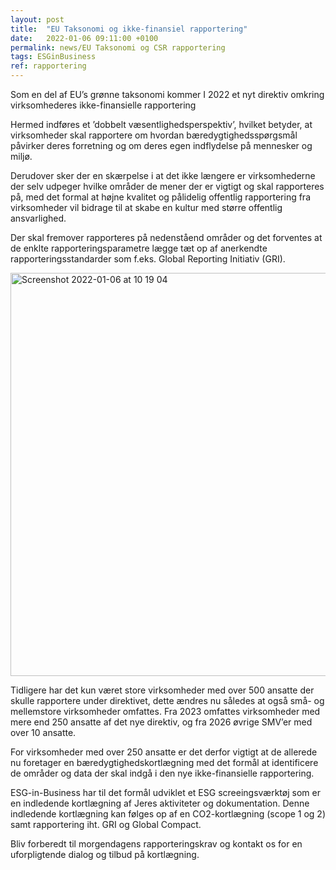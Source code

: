 ```yaml
---
layout: post
title:  "EU Taksonomi og ikke-finansiel rapportering"
date:   2022-01-06 09:11:00 +0100
permalink: news/EU Taksonomi og CSR rapportering
tags: ESGinBusiness
ref: rapportering
---
```


Som en del af EU’s grønne taksonomi kommer I 2022 et nyt direktiv omkring virksomhederes ikke-finansielle rapportering 

Hermed indføres et ’dobbelt væsentlighedsperspektiv’, hvilket betyder, at virksomheder skal rapportere om hvordan bæredygtighedsspørgsmål påvirker deres forretning og om deres egen indflydelse på mennesker og miljø. 

Derudover sker der en skærpelse i at det ikke længere er virksomhederne der selv udpeger hvilke områder de mener der er vigtigt og skal rapporteres på, med det formal at højne kvalitet og pålidelig offentlig rapportering fra virksomheder vil bidrage til at skabe en kultur med større offentlig ansvarlighed. 

Der skal fremover rapporteres på nedenståend områder og det forventes at de enklte rapporteringsparametre lægge tæt op af anerkendte rapporteringsstandarder som f.eks. Global Reporting Initiativ (GRI).

 <img width="645" alt="Screenshot 2022-01-06 at 10 19 04" src="https://user-images.githubusercontent.com/75361000/148363460-e93983c7-4662-4d2c-b461-3b21507fd653.png">


Tidligere har det kun været store virksomheder med over 500 ansatte der skulle rapportere under direktivet, dette ændres nu således at også små- og mellemstore virksomheder omfattes. Fra 2023 omfattes virksomheder med mere end 250 ansatte af det nye direktiv, og fra 2026 øvrige SMV’er med over 10 ansatte. 

For virksomheder med over 250 ansatte er det derfor vigtigt at de allerede nu foretager en bæredygtighedskortlægning med det formål at identificere de områder og data der skal indgå i den nye ikke-finansielle rapportering. 

ESG-in-Business har til det formål udviklet et ESG screeingsværktøj som er en indledende kortlægning af Jeres aktiviteter og dokumentation. Denne indledende kortlægning kan følges op af en CO2-kortlægning (scope 1 og 2) samt rapportering iht. GRI og Global Compact.

Bliv forberedt til morgendagens rapporteringskrav og kontakt os for en uforpligtende dialog og tilbud på kortlægning. 

